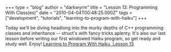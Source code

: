 +++
type = "blog"
author = "darkwyrm"
title = "Lesson 13: Programming With Class(es)"
date = "2010-04-04T00:48:25.000Z"
tags = ["development", "tutorials", "learning-to-program-with-haiku"]
+++

Today we'll be diving headlong into the murky depths of C++ programming: classes and inheritance -- struct's with fancy tricks aplenty. It's also our last lesson before writing our first windowed Haiku program, so get ready and study well. Enjoy! <a href="http://darkwyrm.beemulated.net/downloads/pdf/Learning%20to%20Program%20With%20Haiku%20Lesson%2013.pdf">Learning to Program With Haiku, Lesson 13</a>.